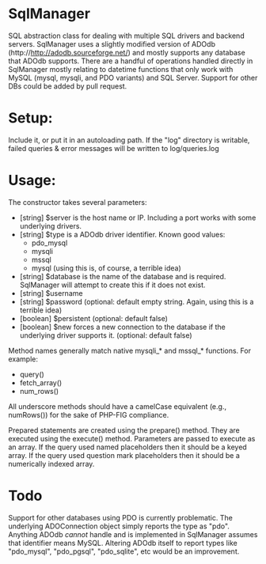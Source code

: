 SqlManager
==========
SQL abstraction class for dealing with multiple SQL drivers
and backend servers. SqlManager uses a slightly modified
version of ADOdb (http://http://adodb.sourceforge.net/)
and mostly supports any database that ADOdb supports. There
are a handful of operations handled directly in SqlManager
mostly relating to datetime functions that only work with
MySQL (mysql, mysqli, and PDO variants) and SQL Server.
Support for other DBs could be added by pull request.

Setup:
==========
Include it, or put it in an autoloading path.
If the "log" directory is writable, failed queries & error messages
will be written to log/queries.log

Usage:
==========
The constructor takes several parameters:
* [string] $server is the host name or IP. Including a port works with some underlying drivers.
* [string] $type is a ADOdb driver identifier. Known good values:
    - pdo_mysql
    - mysqli
    - mssql
    - mysql (using this is, of course, a terrible idea)
* [string] $database is the name of the database and is required. SqlManager will attempt to
    create this if it does not exist.
* [string] $username 
* [string] $password (optional: default empty string. Again, using this is a terrible idea)
* [boolean] $persistent (optional: default false)
* [boolean] $new forces a new connection to the database if the underlying driver supports
    it. (optional: default false)

Method names generally match native mysqli_* and mssql_* functions. For example:
* query()
* fetch_array()
* num_rows()

All underscore methods should have a camelCase equivalent (e.g., numRows()) for the 
sake of PHP-FIG compliance.

Prepared statements are created using the prepare() method. They are executed using
the execute() method. Parameters are passed to execute as an array. If the query used
named placeholders then it should be a keyed array. If the query used question mark
placeholders then it should be a numerically indexed array.

Todo
==========
Support for other databases using PDO is currently problematic. The underlying ADOConnection
object simply reports the type as "pdo". Anything ADOdb *cannot* handle and is implemented
in SqlManager assumes that identifier means MySQL. Altering ADOdb itself to report types like
"pdo_mysql", "pdo_pgsql", "pdo_sqlite", etc would be an improvement.
